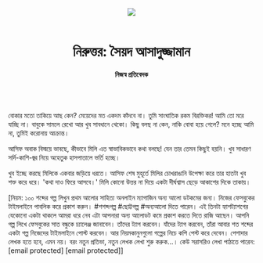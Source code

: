 <div align=center>
<img src=https://images.prothomalo.com/prothomalo-bangla/2021-01/1d75151c-eff9-4e9f-ac28-aebc4618d00f/palo_bangla_og.png />
<br><br>
<h1>নিরুত্তর: সৈয়দ আসাদুজ্জামান</h1> 
<h4>নিজস্ব প্রতিবেদক</h4>
<br><br>
</div>

বোকার মতো তাকিয়ে আছ কেন? মেয়েদের মত একদম কাঁদবে না। তুমি সাংঘাতিক রকম বিরক্তিকর! আমি তো মরে যাচ্ছি না। বাবুকে সামলে রেখো আর খুব সাবধানে থেকো। কিছু বলছ না কেন, নাকি বোবা হয়ে গেলে? মনে হচ্ছে আমি না, তুমিই করোনায় আক্রান্ত।

আসিফ অবাক বিস্ময়ে ভাবছে, কীভাবে মিলি এত স্বাভাবিকভাবে কথা বলছে! যেন তার তেমন কিছুই হয়নি। খুব সাধারণ সর্দি-কাশি-জ্বর নিয়ে অহেতুক হাসপাতালে ভর্তি হচ্ছে।

খুব ইচ্ছে করছে মিলিকে একবার জড়িয়ে ধরতে। আসিফ শেষ মুহূর্তে মিলির চোখরাঙানি উপেক্ষা করে তার হাতটা খুব শক্ত করে ধরে। 'কথা দাও ফিরে আসবে।' মিলি কোনো উত্তর না দিয়ে একটা দীর্ঘশ্বাস ছেড়ে আকাশের দিকে তাকায়।

[নিয়ম: ১০০ শব্দের গল্প লিখুন প্রথম আলোর সাহিত্য অনলাইন ম্যাগাজিন অন্য আলো ডটকমের জন্য। নিজের ফেসবুকের টাইমলাইনে পাবলিক করে প্রকাশ করুন। #শশব্দগল্প #ছোট্টগল্প #অন্যআলো দিতে পারেন। এই তিনটা হ্যাশট্যাশগের যেকোনো একটা থাকলে আমরা ধরে নেব এটা আপনারা অন্য আলোডট কমে প্রকাশ করতে দিতে রাজি আছেন। আপনি গল্প লিখে ফেসবুকের সাত বন্ধুকে চ্যালেঞ্জ জানাবেন। তাঁদের ট্যাগ করবেন। যাঁদের ট্যাগ করবেন, তাঁরা আবার শত শব্দের একটা গল্প নিজেদের টাইমলাইনে পোস্ট করবেন। আর নিয়মকানুনগুলো গল্পের নিচে কপি পেস্ট করে দেবেন। পেশাদার লেখক হতে হবে, এমন নয়। বরং নতুন প্রতিভা, নতুন লেখক লেখা শুরু করুক...। কেউ সরাসরিও লেখা পাঠাতে পারেন: [email protected] [email protected]]


